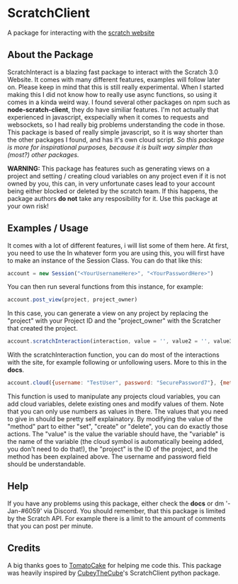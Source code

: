 # ScratchClient
A package for interacting with the [scratch website](https://scratch.mit.edu/)

## About the Package

ScratchInteract is a blazing fast package to interact with the Scratch 3.0 Website.
It comes with many different features, examples will follow later on.
Please keep in mind that this is still really experimental.
When I started making this I did not know how to really use async functions, so using it comes in a kinda weird way.
I found several other packages on npm such as __node-scratch-client__, they do have similiar features.
I'm not actually that experienced in javascript, exspecially when it comes to requests and websockets, so I had really big problems understanding the code in those.
This package is based of really simple javascript, so it is way shorter than the other packages I found, and has it's own cloud script.
*So this package is more for inspirational purposes, because it is built way simpler than (most?) other packages.*

__WARNING:__
   This package has features such as generating views on a project and setting / creating cloud variables on any project even if it is not owned by you,
   this can, in very unfortunate cases lead to your account being either blocked or deleted by the scratch team.
   If this happens, the package authors **do not** take any resposibility for it. Use this package at your own risk!

## Examples / Usage

It comes with a lot of different features, i will list some of them here.
At first, you need to use the
In whatever form you are using this, you will first have to make an instance of the Session Class. You can do that like this:

```js
account = new Session("<YourUsernameHere>", "<YourPasswordHere>")
```
You can then run several functions from this instance, for example:
```js
account.post_view(project, project_owner)
```
In this case, you can generate a view on any project by replacing the "project" with your Project ID and the "project_owner" with the Scratcher that created the project.

```js
account.scratchInteraction(interaction, value = '', value2 = '', value3 = '')
```
With the scratchInteraction function, you can do most of the interactions with the site, for example following or unfollowing users. More to this in the __docs__.

```js
account.cloud({username: "TestUser", password: "SecurePassword7"}, {method: "set", project: 234234, variable: "testvariable", value: 9})
```
This function is used to manipulate any projects cloud variables, you can add cloud variables, delete existing ones and modify values of them. Note that you can only use numbers as values in there. The values that you need to give in should be pretty self explainatory. By modifying the value of the "method" part to either "set", "create" or "delete", you can do exactly those actions.
The "value" is the value the variable should have, the "variable" is the name of the variable (the cloud symbol is automatically beeing added, you don't need to do that!), the "project" is the ID of the project, and the method has been explained above. The username and password field should be understandable.

## Help

If you have any problems using this package, either check the __docs__ or dm '-Jan-#6059' via Discord. 
You should remember, that this package is limited by the Scratch API. For example there is a limit to the amount of comments that you can post per minute.

## Credits

A big thanks goes to [TomatoCake](https://github.com/DEVTomatoCake) for helping me code this.
This package was heavily inspired by [CubeyTheCube](https://github.com/CubeyTheCube)'s ScratchClient python package.
